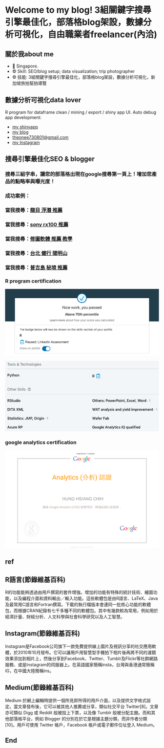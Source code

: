 # Welcome to my blog! 3組關鍵字搜尋引擎最佳化，部落格blog架設，數據分析可視化，自由職業者freelancer(內洽)

## 關於我about me
- 📍 Singapore.
- ©️ Skill: SEO/blog setup; data visualization; trip photographer 
- ©️ 技能: 3組關鍵字搜尋引擎最佳化，部落格blog架設，數據分析可視化，新加坡旅拍幫拍導覽 

## 數據分析可視化data lover
R program for dataframe clean / mining / export / shiny app UI.
Auto debug app development:
- [my shinyapp](https://hch1.shinyapps.io/app_preDMC_v5)
- [my blog](https://medium.com/@sean101/soho-%E6%95%B8%E6%93%9A%E5%88%86%E6%9E%90%E5%8F%AF%E8%A6%96%E5%8C%96-%E6%97%85%E6%8B%8D%E5%B9%AB%E6%8B%8D%E5%B0%8E%E8%A6%BD-%E5%85%A7%E6%B4%BD-3698189fcb54)
- theonee730801@gmail.com
- [my Instagram](https://www.instagram.com/redbox111)

## 搜尋引擎最佳化SEO & blogger
### 搜尋三組字串，讓您的部落格出現在google搜尋第一頁上！增加您產品的點略率與曝光度！
### 成功案例：
### 當我搜尋：[龍目 浮潛 推薦](https://www.google.com.sg/search?hl=zh-TW&authuser=1&sxsrf=ACYBGNTTD9tLbN4u_HkM0owBEo8yOTMasg%3A1575424661536&ei=lRLnXauxIOPA3LUPv5OzgAs&q=%E9%BE%8D%E7%9B%AE+%E6%B5%AE%E6%BD%9B%E3%80%80%E6%8E%A8%E8%96%A6&oq=%E9%BE%8D%E7%9B%AE+%E6%B5%AE%E6%BD%9B%E3%80%80%E6%8E%A8%E8%96%A6&gs_l=psy-ab.3...6578.7465..7773...0.0..1.163.773.10j1......0....1..gws-wiz.......35i39j0i30j33i160.keob0b49bww&ved=0ahUKEwjrz8ia8prmAhVjILcAHb_JDLAQ4dUDCAs&uact=5)

### 當我搜尋：[sony rx100 推薦](https://www.google.com.sg/search?hl=zh-TW&authuser=1&sxsrf=ACYBGNRzbNl0TyABtsHvo7GyH8kn9AR9rw%3A1575424670486&ei=nhLnXc-oHbfXz7sPmreUiAQ&q=sony+rx100+%E6%8E%A8%E8%96%A6&oq=sony+rx100+%E6%8E%A8%E8%96%A6&gs_l=psy-ab.3..0j0i8i30l2.22455.363730..364244...3.0..0.116.479.5j2......0....1j2..gws-wiz.......35i39.Cr5uKr_1Zbk&ved=0ahUKEwjP7-qe8prmAhW363MBHZobBUEQ4dUDCAs&uact=5)

### 當我搜尋：[修圖軟體 推薦 教學](https://www.google.com.tw/search?sxsrf=ACYBGNQUM7-2sqcGUZGQ8rWTX9_uLZs_MQ%3A1575622739590&source=hp&ei=UxjqXe7rIMHIyAOm7LDAAg&q=%E4%BF%AE%E5%9C%96%E8%BB%9F%E9%AB%94+%E6%8E%A8%E8%96%A6+%E6%95%99%E5%AD%B8&oq=%E4%BF%AE%E5%9C%96%E8%BB%9F%E9%AB%94+%E6%8E%A8%E8%96%A6+%E6%95%99%E5%AD%B8&gs_l=psy-ab.3...1355.9484..10009...8.0..1.105.2283.35j2......0....1..gws-wiz.....10..0i131j0j0i10j35i362i39j0i30j0i5i30j35i39j0i12j33i160j0i12i30j0i12i5i30j0i8i30.qH8OCXxcYDo&ved=0ahUKEwiu4cKN1KDmAhVBJHIKHSY2DCgQ4dUDCAY&uact=5)

### 當我搜尋：[台北 健行 陽明山](https://www.google.com.tw/search?sxsrf=ACYBGNRE3HIVG_dith-3k-Utnmg4BvU_tA%3A1575623049162&ei=iRnqXc6vCYb69QOr3IDABQ&q=%E5%8F%B0%E5%8C%97+%E5%81%A5%E8%A1%8C+%E9%99%BD%E6%98%8E%E5%B1%B1&oq=%E5%8F%B0%E5%8C%97+%E5%81%A5%E8%A1%8C+%E9%99%BD%E6%98%8E%E5%B1%B1&gs_l=psy-ab.3...20942.22528..22803...0.0..1.132.1077.13j2......0....1..gws-wiz.......35i39j0i12j0j33i160.MGfH0v3GXaU&ved=0ahUKEwiOmJSh1aDmAhUGfX0KHSsuAFgQ4dUDCAs&uact=5)

### 當我搜尋：[普吉島 秘境 推薦](https://www.google.com.tw/search?sxsrf=ACYBGNRY73lwB-C6sbNYu-w6jtQut1EA1Q%3A1575623188440&ei=FBrqXda_Gs-S9QOJ5aqIDw&q=%E6%99%AE%E5%90%89%E5%B3%B6+%E7%A7%98%E5%A2%83+%E6%8E%A8%E8%96%A6&oq=%E6%99%AE%E5%90%89%E5%B3%B6+%E7%A7%98%E5%A2%83+%E6%8E%A8%E8%96%A6&gs_l=psy-ab.3...1462.1462..1860...0.0..0.85.184.3......0....1..gws-wiz.......35i39.kxHHkglp0Ds&ved=0ahUKEwjWmcnj1aDmAhVPSX0KHYmyCvEQ4dUDCAs&uact=5)

### R program certification
![f2](https://github.com/HCH1/blog/blob/master/fig/pt22.png)

![f4](https://github.com/HCH1/blog/blob/master/fig/pt44.png)

### google analytics certification 
![f3](https://github.com/HCH1/blog/blob/master/fig/pt33.png)

## ref
## R語言(節錄維基百科)
R的功能能夠透過由用戶撰寫的套件增強。增加的功能有特殊的統計技術、繪圖功能，以及編程介面和資料輸出／輸入功能。這些軟體包是由R語言、LaTeX、Java及最常用C語言和Fortran撰寫。下載的執行檔版本會連同一批核心功能的軟體包，而根據CRAN紀錄有七千多種不同的軟體包。其中有幾款較為常用，例如用於經濟計量、財經分析、人文科學與社會科學研究以及人工智慧。

## Instagram(節錄維基百科)
Instagram是Facebook公司旗下一款免費提供線上圖片及視訊分享的社交應用軟體，於2010年10月發布。它可以讓用戶用智慧型手機拍下相片後再將不同的濾鏡效果添加到相片上，然後分享到Facebook、Twitter、Tumblr及Flickr等社群網路服務、或是Instagram的伺服器上。在英語國家簡稱insta，台灣與香港通常簡稱IG，在中國大陸簡稱ins。

## Medium(節錄維基百科)
Medium 於網上編輯時提供一個所見即所得的用戶介面，以及提供文字格式設定。當文章發布後，它可以被其他人推薦或分享，類似社交平台 Twitter[8]。文章亦可類似 Digg 或 Reddit 般被投上下票，以及像 Tumblr 般被分配主題。而和其他部落格平台，例如 Blogger 的分別在於它是根據主題分類，而非作者分類[10]。用戶可使用 Twitter 帳戶，Facebook 帳戶或電子郵件位址登入 Medium。

## End
